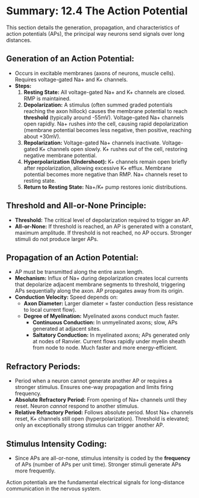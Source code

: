 # Summary: 12.4 The Action Potential

This section details the generation, propagation, and characteristics of action potentials (APs), the principal way neurons send signals over long distances.

## Generation of an Action Potential:

*   Occurs in excitable membranes (axons of neurons, muscle cells). Requires voltage-gated Na+ and K+ channels.
*   **Steps:**
    1.  **Resting State:** All voltage-gated Na+ and K+ channels are closed. RMP is maintained.
    2.  **Depolarization:** A stimulus (often summed graded potentials reaching the axon hillock) causes the membrane potential to reach **threshold** (typically around -55mV). Voltage-gated Na+ channels open rapidly. Na+ rushes *into* the cell, causing rapid depolarization (membrane potential becomes less negative, then positive, reaching about +30mV).
    3.  **Repolarization:** Voltage-gated Na+ channels inactivate. Voltage-gated K+ channels open slowly. K+ rushes *out* of the cell, restoring negative membrane potential.
    4.  **Hyperpolarization (Undershoot):** K+ channels remain open briefly after repolarization, allowing excessive K+ efflux. Membrane potential becomes more negative than RMP. Na+ channels reset to resting state.
    5.  **Return to Resting State:** Na+/K+ pump restores ionic distributions.

## Threshold and All-or-None Principle:

*   **Threshold:** The critical level of depolarization required to trigger an AP.
*   **All-or-None:** If threshold is reached, an AP is generated with a constant, maximum amplitude. If threshold is not reached, no AP occurs. Stronger stimuli do not produce larger APs.

## Propagation of an Action Potential:

*   AP must be transmitted along the entire axon length.
*   **Mechanism:** Influx of Na+ during depolarization creates local currents that depolarize adjacent membrane segments to threshold, triggering APs sequentially along the axon. AP propagates away from its origin.
*   **Conduction Velocity:** Speed depends on:
    *   **Axon Diameter:** Larger diameter = faster conduction (less resistance to local current flow).
    *   **Degree of Myelination:** Myelinated axons conduct much faster.
        *   **Continuous Conduction:** In unmyelinated axons; slow, APs generated at adjacent sites.
        *   **Saltatory Conduction:** In myelinated axons; APs generated only at nodes of Ranvier. Current flows rapidly under myelin sheath from node to node. Much faster and more energy-efficient.

## Refractory Periods:

*   Period when a neuron cannot generate another AP or requires a stronger stimulus. Ensures one-way propagation and limits firing frequency.
*   **Absolute Refractory Period:** From opening of Na+ channels until they reset. Neuron *cannot* respond to another stimulus.
*   **Relative Refractory Period:** Follows absolute period. Most Na+ channels reset, K+ channels still open (hyperpolarization). Threshold is elevated; only an exceptionally strong stimulus can trigger another AP.

## Stimulus Intensity Coding:

*   Since APs are all-or-none, stimulus intensity is coded by the **frequency** of APs (number of APs per unit time). Stronger stimuli generate APs more frequently.

Action potentials are the fundamental electrical signals for long-distance communication in the nervous system.
